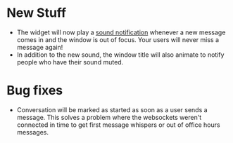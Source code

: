 # New Stuff
- The widget will now play a [sound notification](https://raw.githubusercontent.com/sparkcentral/sparkcentral-js/844226ad6560c5bf6277826dd512fe05a0469c18/src/assets/new-message.mp3) whenever a new message comes in and the window is out of focus. Your users will never miss a message again!
- In addition to the new sound, the window title will also animate to notify people who have their sound muted.


# Bug fixes
- Conversation will be marked as started as soon as a user sends a message. This solves a problem where the websockets weren't connected in time to get first message whispers or out of office hours messages.
